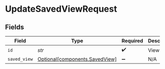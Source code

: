 # UpdateSavedViewRequest


## Fields

| Field                                                              | Type                                                               | Required                                                           | Description                                                        |
| ------------------------------------------------------------------ | ------------------------------------------------------------------ | ------------------------------------------------------------------ | ------------------------------------------------------------------ |
| `id`                                                               | *str*                                                              | :heavy_check_mark:                                                 | View id                                                            |
| `saved_view`                                                       | [Optional[components.SavedView]](../../models/shared/savedview.md) | :heavy_minus_sign:                                                 | N/A                                                                |
